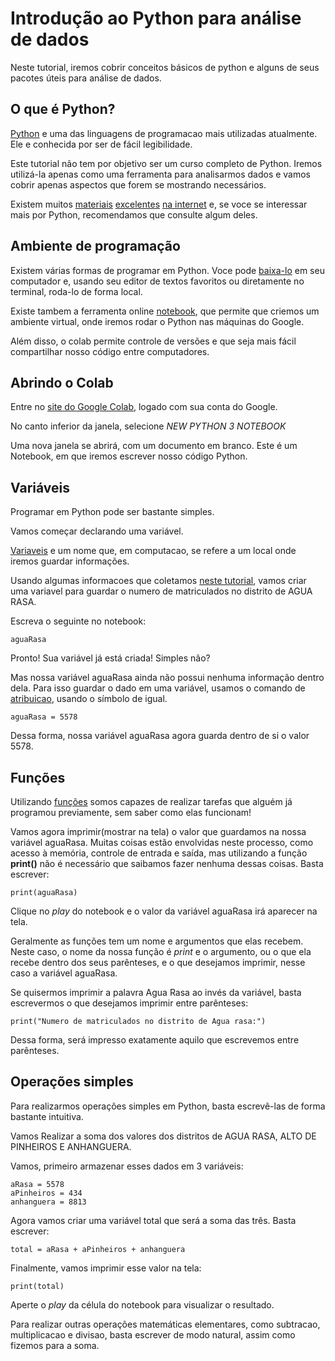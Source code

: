 # Introdução ao Python para análise de dados

Neste tutorial, iremos cobrir conceitos básicos de python e alguns de seus pacotes úteis para análise de dados.

## O que é Python?

[Python](https://www.python.org/) e uma das linguagens de programacao mais utilizadas atualmente. Ele e conhecida por ser de fácil legibilidade.

Este tutorial não tem por objetivo ser um curso completo de Python. Iremos utilizá-la apenas como uma ferramenta para analisarmos dados e vamos cobrir apenas aspectos que forem se mostrando necessários.

Existem muitos [materiais](https://www.python.org/about/gettingstarted/) [excelentes](https://www.codecademy.com/learn/learn-python) [na internet](https://www.tutorialspoint.com/python/) e, se voce se interessar mais por Python, recomendamos que consulte algum deles. 

## Ambiente de programação

Existem várias formas de programar em Python. Voce pode [baixa-lo](https://www.python.org/downloads/) em seu computador e, usando seu editor de textos favoritos ou diretamente no terminal, roda-lo de forma local.

Existe tambem a ferramenta online [notebook](https://colab.research.google.com/), que permite que criemos um ambiente virtual, onde iremos rodar o Python nas máquinas do Google.

Além disso, o colab permite controle de versões e que seja mais fácil compartilhar nosso código entre computadores.

## Abrindo o Colab

Entre no [site do Google Colab](https://colab.research.google.com/), logado com sua conta do Google.

No canto inferior da janela, selecione _NEW PYTHON 3 NOTEBOOK_

Uma nova janela se abrirá, com um documento em branco. Este é um Notebook, em que iremos escrever nosso código Python.

## Variáveis

Programar em Python pode ser bastante simples.

Vamos começar declarando uma variável.

[Variaveis](https://pt.wikipedia.org/wiki/Vari%C3%A1vel_(programa%C3%A7%C3%A3o)) e um nome que, em computacao, se refere a um local onde iremos guardar informações.

Usando algumas informacoes que coletamos [neste tutorial](https://github.com/yambanis/MAC213/blob/master/Excel/Tutoriais/Tutorial%202%20-%20Funcoes.md), vamos criar uma variavel para guardar o numero de matriculados no distrito de AGUA RASA.

Escreva o seguinte no notebook:

	aguaRasa

Pronto! Sua variável já está criada! Simples não?

Mas nossa variável aguaRasa ainda não possui nenhuma informação dentro dela. Para isso guardar o dado em uma variável, usamos o comando de [atribuicao](https://pt.wikipedia.org/wiki/Atribui%C3%A7%C3%A3o_(computa%C3%A7%C3%A3o)), usando o símbolo de igual.

	aguaRasa = 5578

Dessa forma, nossa variável aguaRasa agora guarda dentro de si o valor 5578.

## Funções

Utilizando [funções](https://www.cs.utah.edu/~germain/PPS/Topics/functions.html) somos capazes de realizar tarefas que alguém já programou previamente, sem saber como elas funcionam!

Vamos agora imprimir(mostrar na tela) o valor que guardamos na nossa variável aguaRasa. Muitas coisas estão envolvidas neste processo, como acesso à memória, controle de entrada e saída, mas utilizando a função **print()** não é necessário que saibamos fazer nenhuma dessas coisas. Basta escrever:

	print(aguaRasa)

Clique no _play_ do notebook e o valor da variável aguaRasa irá aparecer na tela.

Geralmente as funções tem um nome e argumentos que elas recebem. Neste caso, o nome da nossa função é _print_ e o argumento, ou o que ela recebe dentro dos seus parênteses, e o que desejamos imprimir, nesse caso a variável aguaRasa.

Se quisermos imprimir a palavra Agua Rasa ao invés da variável, basta escrevermos o que desejamos imprimir entre parênteses:

	print("Numero de matriculados no distrito de Agua rasa:")

Dessa forma, será impresso exatamente aquilo que escrevemos entre parênteses.

## Operações simples 

Para realizarmos operações simples em Python, basta escrevê-las de forma bastante intuitiva.

Vamos Realizar a soma dos valores dos distritos de AGUA RASA, ALTO DE PINHEIROS E ANHANGUERA.

Vamos, primeiro armazenar esses dados em 3 variáveis:

	aRasa = 5578
	aPinheiros = 434
	anhanguera = 8813

Agora vamos criar uma variável total que será a soma das três. Basta escrever:

	total = aRasa + aPinheiros + anhanguera

Finalmente, vamos imprimir esse valor na tela:

	print(total)

Aperte o _play_ da célula do notebook para visualizar o resultado.

Para realizar outras operações matemáticas elementares, como subtracao, multiplicacao e divisao, basta escrever de modo natural, assim como fizemos para a soma.
